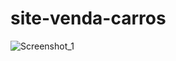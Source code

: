 # site-venda-carros
![Screenshot_1](https://user-images.githubusercontent.com/62407217/147857216-e7de8d03-f0f5-4ed5-b0a2-4ccbf2cde004.png)
